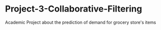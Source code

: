 # Project-3-Collaborative-Filtering
Academic Project about the prediction of demand for grocery store's items
